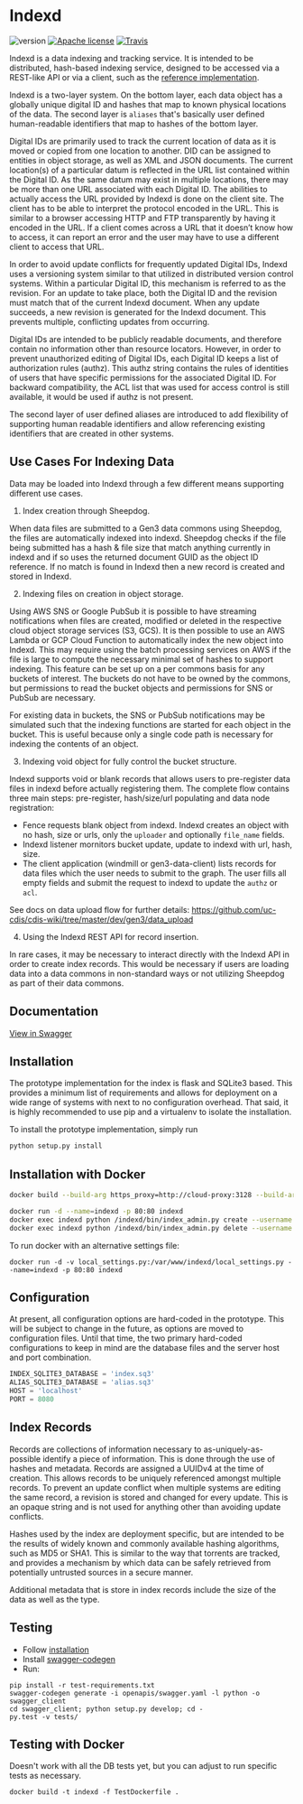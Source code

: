 Indexd
===
![version](https://img.shields.io/github/release/uc-cdis/indexd.svg) [![Apache license](http://img.shields.io/badge/license-Apache-blue.svg?style=flat)](LICENSE) [![Travis](https://travis-ci.org/uc-cdis/indexd.svg?branch=master)](https://travis-ci.org/uc-cdis/indexd)

Indexd is a data indexing and tracking service. It is intended to be
distributed, hash-based indexing service, designed to be accessed via a
REST-like API or via a client, such as the
[reference implementation](https://github.com/uc-cdis/indexclient).

Indexd is a two-layer system. On the bottom layer, each data object has a globally unique digital ID and hashes that map to known physical locations of the data. The second layer is `aliases` that's basically user defined human-readable identifiers that map to hashes of the bottom layer.

Digital IDs are primarily used to track the current location of data as it is moved or copied from one location to another. DID can be assigned to entities in object storage, as well as XML and JSON documents. The current location(s) of a particular datum is reflected in the URL list contained within the Digital ID. As the same datum may exist in multiple locations, there may be more than one URL associated with each Digital ID. The abilities to actually access the URL provided by Indexd is done on the client site. The client has to be able to interpret the protocol encoded in the URL. This is similar to a browser accessing HTTP and FTP transparently by having it encoded in the URL. If a client comes across a URL that it doesn’t know how to access, it can report an error and the user may have to use a different client to access that URL.

In order to avoid update conflicts for frequently updated Digital IDs, Indexd uses a versioning system similar to that utilized in distributed version control systems. Within a particular Digital ID, this mechanism is referred to as the revision. For an update to take place, both the Digital ID and the revision must match that of the current Indexd document. When any update succeeds, a new revision is generated for the Indexd document. This prevents multiple, conflicting updates from occurring.

Digital IDs are intended to be publicly readable documents, and therefore contain no
information other than resource locators. However, in order to prevent unauthorized
editing of Digital IDs, each Digital ID keeps a list of authorization rules (authz).
This authz string contains the rules of identities of users that have specific
permissions for the associated Digital ID. For backward compatibility, the ACL list that
was used for access control is still available, it would be used if authz is not present.

The second layer of user defined aliases are introduced to add flexibility of supporting human readable identifiers and allow referencing existing identifiers that are created in other systems.

## Use Cases For Indexing Data

Data may be loaded into Indexd through a few different means supporting different use cases.

1. Index creation through Sheepdog.

When data files are submitted to a Gen3 data commons using Sheepdog, the files are automatically indexed into indexd. Sheepdog checks if the file being submitted has a hash & file size that match anything currently in indexd and if so uses the returned document GUID as the object ID reference. If no match is found in Indexd then a new record is created and stored in Indexd.

2. Indexing files on creation in object storage.

Using AWS SNS or Google PubSub it is possible to have streaming notifications when files are created, modified or deleted in the respective cloud object storage services (S3, GCS). It is then possible to use an AWS Lambda or GCP Cloud Function to automatically index the new object into Indexd. This may require using the batch processing services on AWS if the file is large to compute the necessary minimal set of hashes to support indexing. This feature can be set up on a per commons basis for any buckets of interest. The buckets do not have to be owned by the commons, but permissions to read the bucket objects and permissions for SNS or PubSub are necessary.

For existing data in buckets, the SNS or PubSub notifications may be simulated such that the indexing functions are started for each object in the bucket. This is useful because only a single code path is necessary for indexing the contents of an object.

3. Indexing void object for fully control the bucket structure.

Indexd supports void or blank records that allows users to pre-register data files in indexd before actually registering them. The complete flow contains three main steps: pre-register, hash/size/url populating and data node registration:
- Fence requests blank object from indexd. Indexd creates an object with no hash, size or urls, only the `uploader` and optionally `file_name` fields.
- Indexd listener mornitors bucket update, update to indexd with url, hash, size.
- The client application (windmill or gen3-data-client) lists records for data files which the user needs to submit to the graph. The user fills all empty fields and submit the request to indexd to update the `authz` or `acl`.

See docs on data upload flow for further details:
https://github.com/uc-cdis/cdis-wiki/tree/master/dev/gen3/data_upload

4. Using the Indexd REST API for record insertion.

In rare cases, it may be necessary to interact directly with the Indexd API in order to create index records. This would be necessary if users are loading data into a data commons in non-standard ways or not utilizing Sheepdog as part of their data commons.

## Documentation

[View in Swagger](http://petstore.swagger.io/?url=https://raw.githubusercontent.com/uc-cdis/indexd/master/openapis/swagger.yaml)

## Installation

The prototype implementation for the index is flask and SQLite3 based. This
provides a minimum list of requirements and allows for deployment on a wide
range of systems with next to no configuration overhead. That said, it is
highly recommended to use pip and a virtualenv to isolate the installation.

To install the prototype implementation, simply run

```bash
python setup.py install
```

## Installation with Docker

```bash
docker build --build-arg https_proxy=http://cloud-proxy:3128 --build-arg http_proxy=http://cloud-proxy:3128 -t indexd .

docker run -d --name=indexd -p 80:80 indexd
docker exec indexd python /indexd/bin/index_admin.py create --username $username --password $password
docker exec indexd python /indexd/bin/index_admin.py delete --username $username
```
To run docker with an alternative settings file:
```
docker run -d -v local_settings.py:/var/www/indexd/local_settings.py --name=indexd -p 80:80 indexd
```

## Configuration

At present, all configuration options are hard-coded in the prototype. This
will be subject to change in the future, as options are moved to configuration
files. Until that time, the two primary hard-coded configurations to keep in
mind are the database files and the server host and port combination.

```python
INDEX_SQLITE3_DATABASE = 'index.sq3'
ALIAS_SQLITE3_DATABASE = 'alias.sq3'
HOST = 'localhost'
PORT = 8080
```

## Index Records

Records are collections of information necessary to as-uniquely-as-possible
identify a piece of information. This is done through the use of hashes and
metadata. Records are assigned a UUIDv4 at the time of creation. This allows
records to be uniquely referenced amongst multiple records. To prevent an
update conflict when multiple systems are editing the same record, a revision
is stored and changed for every update. This is an opaque string and is
not used for anything other than avoiding update conflicts.

Hashes used by the index are deployment specific, but are intended to be the
results of widely known and commonly available hashing algorithms, such as
MD5 or SHA1. This is similar to the way that torrents are tracked, and provides
a mechanism by which data can be safely retrieved from potentially untrusted
sources in a secure manner.

Additional metadata that is store in index records include the size of the
data as well as the type.

## Testing
- Follow [installation](#installation)
- Install [swagger-codegen](https://swagger.io/swagger-codegen/)
- Run:
```
pip install -r test-requirements.txt
swagger-codegen generate -i openapis/swagger.yaml -l python -o swagger_client
cd swagger_client; python setup.py develop; cd -
py.test -v tests/
```

## Testing with Docker

Doesn't work with all the DB tests yet, but you can adjust to run specific tests as necessary.

```
docker build -t indexd -f TestDockerfile .
```

